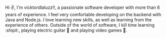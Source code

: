 
Hi :v:, I'm vicktordlaluzz!!, a passionate software developer with more than 6 years of experience.
I feel very comfortable developing on the backend with Java and Node.js.
I love learning new skills, as well as learning from the experience of others.
Outside of the world of software, I kill time learning :shipit:, playing electric guitar :metal: and playing video games :space_invader:.
